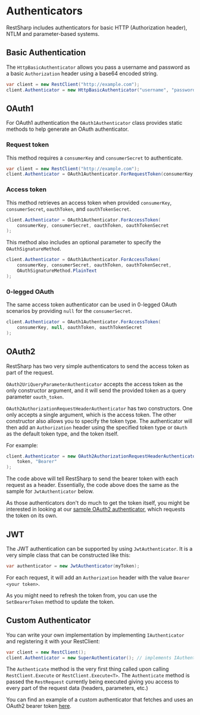 # Authenticators

RestSharp includes authenticators for basic HTTP (Authorization header), 
NTLM and parameter-based systems. 

## Basic Authentication

The `HttpBasicAuthenticator` allows you pass a username and password as a basic `Authorization` header using a base64 encoded string.

```csharp
var client = new RestClient("http://example.com");
client.Authenticator = new HttpBasicAuthenticator("username", "password");
```

## OAuth1

For OAuth1 authentication the `OAuth1Authenticator` class provides static methods to help generate an OAuth authenticator.

### Request token

This method requires a `consumerKey` and `consumerSecret` to authenticate.

```csharp
var client = new RestClient("http://example.com");
client.Authenticator = OAuth1Authenticator.ForRequestToken(consumerKey, consumerSecret);
```

### Access token

This method retrieves an access token when provided `consumerKey`, `consumerSecret`, `oauthToken`, and `oauthTokenSecret`.

```csharp
client.Authenticator = OAuth1Authenticator.ForAccessToken(
    consumerKey, consumerSecret, oauthToken, oauthTokenSecret
);
```

This method also includes an optional parameter to specify the `OAuthSignatureMethod`.
```csharp
client.Authenticator = OAuth1Authenticator.ForAccessToken(
    consumerKey, consumerSecret, oauthToken, oauthTokenSecret, 
    OAuthSignatureMethod.PlainText
);
```

### 0-legged OAuth

The same access token authenticator can be used in 0-legged OAuth scenarios by providing `null` for the `consumerSecret`.

```csharp
client.Authenticator = OAuth1Authenticator.ForAccessToken(
    consumerKey, null, oauthToken, oauthTokenSecret
);
```

## OAuth2

RestSharp has two very simple authenticators to send the access token as part of the request.

`OAuth2UriQueryParameterAuthenticator` accepts the access token as the only constructor argument, and it will send the provided token as a query parameter `oauth_token`.

`OAuth2AuthorizationRequestHeaderAuthenticator` has two constructors. One only accepts a single argument, which is the access token. The other constructor also allows you to specify the token type. The authenticator will then add an `Authorization` header using the specified token type or `OAuth` as the default token type, and the token itself.

For example:

```csharp
client.Authenticator = new OAuth2AuthorizationRequestHeaderAuthenticator(
    token, "Bearer"
);
```

The code above will tell RestSharp to send the bearer token with each request as a header. Essentially, the code above does the same as the sample for `JwtAuthenticator` below.

As those authenticators don't do much to get the token itself, you might be interested in looking at our [sample OAuth2 authenticator](usage.md#authenticator), which requests the token on its own.

## JWT

The JWT authentication can be supported by using `JwtAuthenticator`. It is a very simple class that can be constructed like this:

```csharp
var authenticator = new JwtAuthenticator(myToken);
```

For each request, it will add an `Authorization` header with the value `Bearer <your token>`.

As you might need to refresh the token from, you can use the `SetBearerToken` method to update the token.

## Custom Authenticator

You can write your own implementation by implementing `IAuthenticator` and 
registering it with your RestClient:

```csharp
var client = new RestClient();
client.Authenticator = new SuperAuthenticator(); // implements IAuthenticator
```

The `Authenticate` method is the very first thing called upon calling `RestClient.Execute` or `RestClient.Execute<T>`. The `Authenticate` method is passed the `RestRequest` currently being executed giving you access to  every part of the request data (headers, parameters, etc.)

You can find an example of a custom authenticator that fetches and uses an OAuth2 bearer token [here](usage.md#authenticator).
